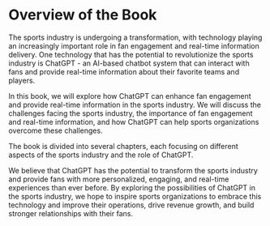 Overview of the Book
==================================

The sports industry is undergoing a transformation, with technology playing an increasingly important role in fan engagement and real-time information delivery. One technology that has the potential to revolutionize the sports industry is ChatGPT - an AI-based chatbot system that can interact with fans and provide real-time information about their favorite teams and players.

In this book, we will explore how ChatGPT can enhance fan engagement and provide real-time information in the sports industry. We will discuss the challenges facing the sports industry, the importance of fan engagement and real-time information, and how ChatGPT can help sports organizations overcome these challenges.

The book is divided into several chapters, each focusing on different aspects of the sports industry and the role of ChatGPT.

We believe that ChatGPT has the potential to transform the sports industry and provide fans with more personalized, engaging, and real-time experiences than ever before. By exploring the possibilities of ChatGPT in the sports industry, we hope to inspire sports organizations to embrace this technology and improve their operations, drive revenue growth, and build stronger relationships with their fans.
